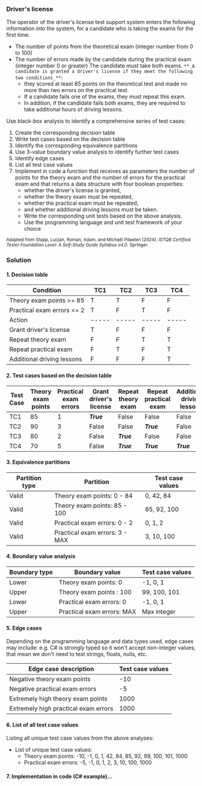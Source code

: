 ### Driver's license
The operator of the driver's license test support system enters the following information into the system, for a candidate who is taking the exams for the first time:
- The number of points from the theoretical exam (integer number from 0 to 100)
- The number of errors made by the candidate during the practical exam (integer number 0 or greater)
The candidate must take both exams. `**_A candidate is granted a driver's license if they meet the following two conditions_**`:
  - they scored at least 85 points on the theoretical test and made no more than two errors on the practical test. 
  - If a candidate fails one of the exams, they must repeat this exam. 
  - In addition, if the candidate fails both exams, they are required to take additional hours of driving lessons.

Use black-box analysis to identify a comprehensive series of test cases:
1. Create the corresponding decision table
2. Write test cases based on the decision table
3. Identify the corresponding equivalence partitions
4. Use 3-value boundary value analysis to identify further test cases
5. Identify edge cases
6. List all test case values
7. Implement in code a function that receives as parameters the number of points for the theory exam and the number of errors for the practical exam and that returns a data structure with four boolean properties:
   - whether the driver's license is granted,
   - whether the theory exam must be repeated,
   - whether the practical exam must be repeated,
   - and whether additional driving lessons must be taken.
   - Write the corresponding unit tests based on the above analysis.
   - Use the programming language and unit test framework of your choice

<sub>Adapted from Stapp, Lucjan, Roman, Adam, and Michaël Pilaeten (2024). _ISTQB Certified Tester Foundation Level: A Self-Study Guide Syllabus v4.0_. Springer.</sub>

### Solution

#### 1. Decision table

| Condition                  | TC1   | TC2   | TC3   | TC4   |
|----------------------------|-------|-------|-------|-------|
| Theory exam points >= 85   | T     | T     | F     | F     |
| Practical exam errors <= 2 | T     | F     | T     | F     |
| Action                     | ----- | ----- | ----- | ----- |
| Grant driver's license     | T     | F     | F     | F     |
| Repeat theory exam         | F     | F     | T     | T     |
| Repeat practical exam      | F     | T     | F     | T     |
| Additional driving lessons | F     | F     | F     | T     |

#### 2. Test cases based on the decision table

| Test Case | Theory exam points | Practical exam errors | Grant driver's license | Repeat theory exam | Repeat practical exam | Additional driving lessons |
|-----------|--------------------|-----------------------|------------------------|--------------------|-----------------------|----------------------------|
| TC1       | 85                 | 1                     | **_True_**             | False              | False                 | False                      |
| TC2       | 90                 | 3                     | False                  | False              | **_True_**            | False                      |
| TC3       | 80                 | 2                     | False                  | **_True_**         | False                 | False                      |
| TC4       | 70                 | 5                     | False                  | **_True_**         | **_True_**            | **_True_**                 | 


#### 3. Equivalence partitions

| Partition type | Partition                      | Test case values |
|----------------|--------------------------------|------------------|
| Valid          | Theory exam points: 0 - 84     | 0, 42, 84        |
| Valid          | Theory exam points: 85 - 100   | 85, 92, 100      |
| Valid          | Practical exam errors: 0 - 2   | 0, 1, 2          |
| Valid          | Practical exam errors: 3 - MAX | 3, 10, 100       |

#### 4. Boundary value analysis

| Boundary type | Boundary value             | Test case values |
|---------------|----------------------------|------------------|
| Lower         | Theory exam points: 0      | -1, 0, 1         |
| Upper         | Theory exam points : 100   | 99, 100, 101     |
| Lower         | Practical exam errors: 0   | -1, 0, 1         |
| Upper         | Practical exam errors: MAX | Max integer      |

#### 5. Edge cases

Depending on the programming language and data types used, edge cases may include:
e.g. C# is strongly typed so it won't accept non-integer values, that mean we don't need to test strings, floats, nulls, etc.

| Edge case description                 | Test case values |
|---------------------------------------|------------------|
| Negative theory exam points           | -10              |
| Negative practical exam errors        | -5               |
| Extremely high theory exam points     | 1000             |
| Extremely high practical exam errors  | 1000             |

#### 6. List of all test case values

Listing all unique test case values from the above analyses:

* List of unique test case values:
  - Theory exam points: -10, -1, 0, 1, 42, 84, 85, 92, 99, 100, 101, 1000
  - Practical exam errors: -5, -1, 0, 1, 2, 3, 10, 100, 1000

#### 7. Implementation in code (C# example)...





